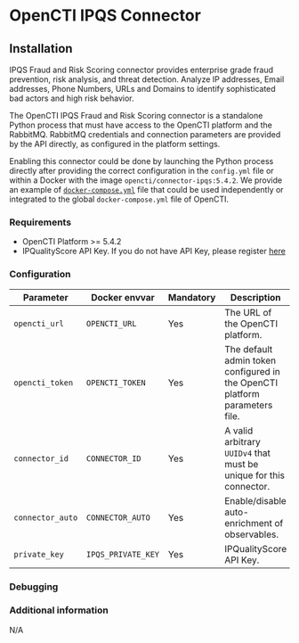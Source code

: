 # OpenCTI IPQS Connector

<!--
General description of the connector
* What it does
* How it works
* Special requirements
* Use case description
* ...
-->

## Installation

IPQS Fraud and Risk Scoring connector provides enterprise grade fraud prevention, risk analysis, and threat detection. 
Analyze IP addresses, Email addresses, Phone Numbers,  URLs and Domains to identify sophisticated bad actors and high risk behavior.

The OpenCTI IPQS Fraud and Risk Scoring connector is a standalone Python process that must have access to the OpenCTI 
platform and the RabbitMQ. RabbitMQ credentials and connection parameters are provided by the API directly, as 
configured in the platform settings.

Enabling this connector could be done by launching the Python process directly after providing the correct configuration
in the `config.yml` file or within a Docker with the image `opencti/connector-ipqs:5.4.2`. We provide an example
of [`docker-compose.yml`](docker-compose.yml) file that could be used independently or integrated to the
global `docker-compose.yml` file of OpenCTI.

### Requirements

- OpenCTI Platform >= 5.4.2
- IPQualityScore API Key. If you do not have API Key, please register [here](https://www.ipqualityscore.com/create-account/openccti)

### Configuration

| Parameter                            | Docker envvar                       | Mandatory    | Description                                                                                                                                                |
| ------------------------------------ | ----------------------------------- | ------------ | ---------------------------------------------------------------------------------------------------------------------------------------------------------- |
| `opencti_url`                        | `OPENCTI_URL`                       | Yes          | The URL of the OpenCTI platform.                                                                                                                           |
| `opencti_token`                      | `OPENCTI_TOKEN`                     | Yes          | The default admin token configured in the OpenCTI platform parameters file.                                                                                |
| `connector_id`                       | `CONNECTOR_ID`                      | Yes          | A valid arbitrary `UUIDv4` that must be unique for this connector.                                                                                         |
| `connector_auto`                     | `CONNECTOR_AUTO`                    | Yes          | Enable/disable auto-enrichment of observables.                                                                             |
| `private_key`                        | `IPQS_PRIVATE_KEY`                  | Yes          | IPQualityScore API Key.                                                                                                                                          |

### Debugging ###

<!-- Any additional information to help future users debug and report detailed issues concerning this connector -->

### Additional information

N/A
